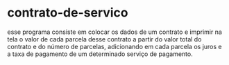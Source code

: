 # contrato-de-servico

esse programa consiste em colocar os dados de um contrato e imprimir na tela o valor de cada parcela desse contrato a partir do valor total do contrato e do número de parcelas, adicionando em cada parcela os juros e a taxa de pagamento de um determinado serviço de pagamento.
